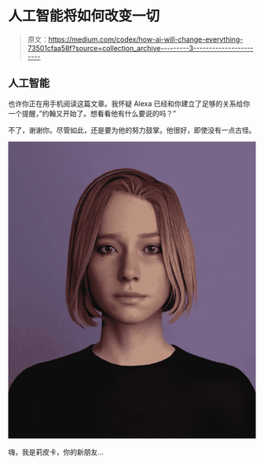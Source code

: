 # 人工智能将如何改变一切

> 原文：<https://medium.com/codex/how-ai-will-change-everything-73501cfaa58f?source=collection_archive---------3----------------------->

## 人工智能

也许你正在用手机阅读这篇文章。我怀疑 Alexa 已经和你建立了足够的关系给你一个提醒，”约翰又开始了。想看看他有什么要说的吗？”

不了，谢谢你。尽管如此，还是要为他的努力鼓掌。他很好，即使没有一点古怪。

![](img/4c25370eb7cacd677923212a4ed9c04e.png)

嗨，我是莉皮卡，你的新朋友…